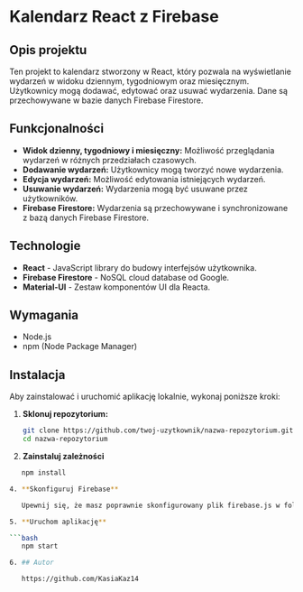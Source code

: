 # Kalendarz React z Firebase

## Opis projektu

Ten projekt to kalendarz stworzony w React, który pozwala na wyświetlanie wydarzeń w widoku dziennym, tygodniowym oraz miesięcznym. Użytkownicy mogą dodawać, edytować oraz usuwać wydarzenia. Dane są przechowywane w bazie danych Firebase Firestore.

## Funkcjonalności

- **Widok dzienny, tygodniowy i miesięczny:** Możliwość przeglądania wydarzeń w różnych przedziałach czasowych.
- **Dodawanie wydarzeń:** Użytkownicy mogą tworzyć nowe wydarzenia.
- **Edycja wydarzeń:** Możliwość edytowania istniejących wydarzeń.
- **Usuwanie wydarzeń:** Wydarzenia mogą być usuwane przez użytkowników.
- **Firebase Firestore:** Wydarzenia są przechowywane i synchronizowane z bazą danych Firebase Firestore.

## Technologie

- **React** - JavaScript library do budowy interfejsów użytkownika.
- **Firebase Firestore** - NoSQL cloud database od Google.
- **Material-UI** - Zestaw komponentów UI dla Reacta.

## Wymagania

- Node.js
- npm (Node Package Manager)

## Instalacja

Aby zainstalować i uruchomić aplikację lokalnie, wykonaj poniższe kroki:

1. **Sklonuj repozytorium:**

   ```bash
   git clone https://github.com/twoj-uzytkownik/nazwa-repozytorium.git
   cd nazwa-repozytorium
   
2. **Zainstaluj zależności**

```bash
   npm install

4. **Skonfiguruj Firebase**

   Upewnij się, że masz poprawnie skonfigurowany plik firebase.js w folderze src, zawierający dane konfiguracyjne Twojej aplikacji Firebase.

5. **Uruchom aplikację**

```bash
   npm start

6. ## Autor

   https://github.com/KasiaKaz14
   
